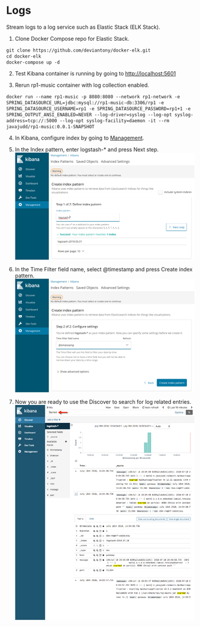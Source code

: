 # Logs

Stream logs to a log service such as Elastic Stack (ELK Stack).

1. Clone Docker Compose repo for Elastic Stack.
```
git clone https://github.com/deviantony/docker-elk.git
cd docker-elk
docker-compose up -d
```

2. Test Kibana container is running by going to [http://localhost:5601](http://localhost:5601)

3. Rerun rp1-music container with log collection enabled.
```
docker run --name rp1-music -p 8080:8080 --network rp1-network -e SPRING_DATASOURCE_URL=jdbc:mysql://rp1-music-db:3306/rp1 -e SPRING_DATASOURCE_USERNAME=rp1 -e SPRING_DATASOURCE_PASSWORD=rp1+1 -e SPRING_OUTPUT_ANSI_ENABLED=NEVER --log-driver=syslog --log-opt syslog-address=tcp://:5000 --log-opt syslog-facility=daemon -it --rm javajudd/rp1-music:0.0.1-SNAPSHOT
```

4. In Kibana, configure index by going to [Management](http://localhost:5601/app/kibana#/management/kibana/index?_g=()).

5. In the Index pattern, enter logstash-* and press Next step.
![Index pattern](images/kibana-index-pattern.png)

6. In the Time Filter field name, select @timestamp and press Create index pattern.
![Time Filter field](images/kibana-timestamp.png)

7. Now you are ready to use the Discover to search for log related entries.
![Search](images/kibana-search.png)